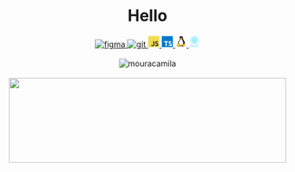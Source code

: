### 

<div align="center" >  
  <div align="center" >  
  <h1>
    Hello
  </h1>
  <div>
    <a href="https://www.figma.com/" target="_blank"> 
      <img src="https://www.vectorlogo.zone/logos/figma/figma-icon.svg" alt="figma" width="20"/> 
    </a> 
    <a href="https://git-scm.com/" target="_blank"> 
      <img src="https://www.vectorlogo.zone/logos/git-scm/git-scm-icon.svg" alt="git"  width="20"/> 
    </a> 
    <a href="https://developer.mozilla.org/en-US/docs/Web/JavaScript" target="_blank"> 
      <img src="https://raw.githubusercontent.com/devicons/devicon/master/icons/javascript/javascript-original.svg" alt="javascript"  width="20"/> 
    </a> 
    <a href="https://www.typescriptlang.org/" target="_blank"> 
      <img src="https://raw.githubusercontent.com/devicons/devicon/master/icons/typescript/typescript-original.svg" alt="typescript"  width="20"/>
    </a>
    <a href="https://www.linux.org/" target="_blank"> 
      <img src="https://raw.githubusercontent.com/devicons/devicon/master/icons/linux/linux-original.svg" alt="linux"  width="20"/> 
    </a> 
    <a href="https://reactjs.org/" target="_blank">
      <img src="https://raw.githubusercontent.com/devicons/devicon/master/icons/react/react-original-wordmark.svg" alt="react"  width="20"/>
    </a> 
  </div>
    <br>
  <div>
    <img 
      height="150em"
      width="490em"
      src="https://github-readme-streak-stats.herokuapp.com/?user=mouracamila&theme=github-dark&hide_border=true&fire=fddf68"
      alt="mouracamila" 
      width="390em"
    />
  </div>
  <br>
  <div>
    <img
      height="150em"
      width="490em"
      src="https://github-readme-stats.vercel.app/api/top-langs/?username=mouracamila&show_icons=true&include_all_commits=true&count_private=true&layout=compact"
    />
  </div>
 
</div>
